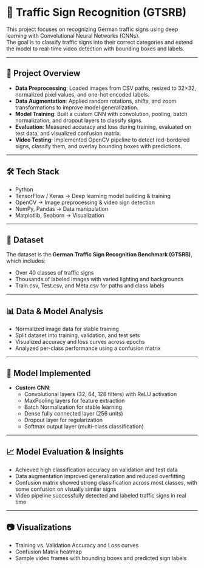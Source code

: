 # 🚦 Traffic Sign Recognition (GTSRB)  

This project focuses on recognizing German traffic signs using deep learning with Convolutional Neural Networks (CNNs).  
The goal is to classify traffic signs into their correct categories and extend the model to real-time video detection with bounding boxes and labels.  

---

## 📌 Project Overview  
- **Data Preprocessing**: Loaded images from CSV paths, resized to 32×32, normalized pixel values, and one-hot encoded labels.  
- **Data Augmentation**: Applied random rotations, shifts, and zoom transformations to improve model generalization.  
- **Model Training**: Built a custom CNN with convolution, pooling, batch normalization, and dropout layers to classify signs.  
- **Evaluation**: Measured accuracy and loss during training, evaluated on test data, and visualized confusion matrix.  
- **Video Testing**: Implemented OpenCV pipeline to detect red-bordered signs, classify them, and overlay bounding boxes with predictions.  

---

## 🛠️ Tech Stack  
- Python  
- TensorFlow / Keras → Deep learning model building & training  
- OpenCV → Image preprocessing & video sign detection  
- NumPy, Pandas → Data manipulation  
- Matplotlib, Seaborn → Visualization  

---

## 📂 Dataset  
The dataset is the **German Traffic Sign Recognition Benchmark (GTSRB)**, which includes:  
- Over 40 classes of traffic signs  
- Thousands of labeled images with varied lighting and backgrounds  
- Train.csv, Test.csv, and Meta.csv for paths and class labels  

---

## 📊 Data & Model Analysis  
- Normalized image data for stable training  
- Split dataset into training, validation, and test sets  
- Visualized accuracy and loss curves across epochs  
- Analyzed per-class performance using a confusion matrix  

---

## 🤖 Model Implemented  
- **Custom CNN**:  
  - Convolutional layers (32, 64, 128 filters) with ReLU activation  
  - MaxPooling layers for feature extraction  
  - Batch Normalization for stable learning  
  - Dense fully connected layer (256 units)  
  - Dropout layer for regularization  
  - Softmax output layer (multi-class classification)  

---

## 📈 Model Evaluation & Insights  
- Achieved high classification accuracy on validation and test data  
- Data augmentation improved generalization and reduced overfitting  
- Confusion matrix showed strong classification across most classes, with some confusion on visually similar signs  
- Video pipeline successfully detected and labeled traffic signs in real time  

---

## 📷 Visualizations  
- Training vs. Validation Accuracy and Loss curves  
- Confusion Matrix heatmap  
- Sample video frames with bounding boxes and predicted sign labels  
